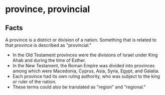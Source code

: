 # province, provincial

## Facts

A province is a district or division of a nation. Something that is related to that province is described as "provincial."

* In the Old Testament provinces were the divisions of Israel under King Ahab and during the time of Esther.
* In the New Testament, the Roman Empire was divided into provinces among which were Macedonia, Cyprus, Asia, Syria, Egypt, and Galatia.
* Each province had its own ruling authority, who was subject to the king or ruler of the nation.
* These terms could also be translated as "region" and "regional."